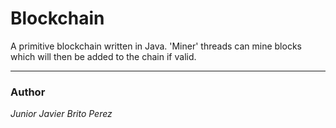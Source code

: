# Blockchain
  A primitive blockchain written in Java. 'Miner' threads can mine blocks which will then be added to the 
  chain if valid.
  
---

### Author
*Junior Javier Brito Perez*
